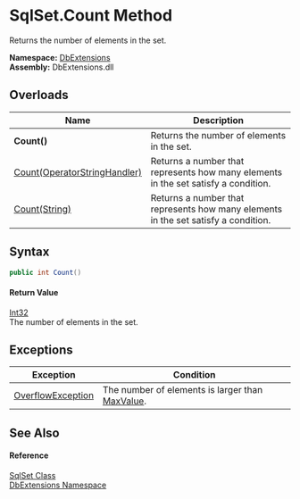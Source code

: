 SqlSet.Count Method
===================
Returns the number of elements in the set.
  
**Namespace:** [DbExtensions][1]  
**Assembly:** DbExtensions.dll

Overloads
---------

| Name                              | Description                                                                        |
| --------------------------------- | ---------------------------------------------------------------------------------- |
| **Count()**                       | Returns the number of elements in the set.                                         |
| [Count(OperatorStringHandler)][2] | Returns a number that represents how many elements in the set satisfy a condition. |
| [Count(String)][3]                | Returns a number that represents how many elements in the set satisfy a condition. |


Syntax
------

```csharp
public int Count()
```

#### Return Value
[Int32][4]  
The number of elements in the set.

Exceptions
----------

| Exception              | Condition                                            |
| ---------------------- | ---------------------------------------------------- |
| [OverflowException][5] | The number of elements is larger than [MaxValue][6]. |


See Also
--------

#### Reference
[SqlSet Class][7]  
[DbExtensions Namespace][1]  

[1]: ../README.md
[2]: Count_1.md
[3]: Count_2.md
[4]: https://learn.microsoft.com/dotnet/api/system.int32
[5]: https://learn.microsoft.com/dotnet/api/system.overflowexception
[6]: https://learn.microsoft.com/dotnet/api/system.int32.maxvalue
[7]: README.md